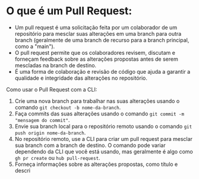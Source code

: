 # O que é um Pull Request:

- Um pull request é uma solicitação feita por um colaborador de um repositório para mesclar suas alterações em uma branch para outra branch (geralmente de uma branch de recurso para a branch principal, como a "main").
- O pull request permite que os colaboradores revisem, discutam e forneçam feedback sobre as alterações propostas antes de serem mescladas na branch de destino.
- É uma forma de colaboração e revisão de código que ajuda a garantir a qualidade e integridade das alterações no repositório.

Como usar o Pull Request com a CLI:
1. Crie uma nova branch para trabalhar nas suas alterações usando o comando `git checkout -b nome-da-branch`.
2. Faça commits das suas alterações usando o comando `git commit -m "mensagem do commit"`.
3. Envie sua branch local para o repositório remoto usando o comando `git push origin nome-da-branch`.
4. No repositório remoto, use a CLI para criar um pull request para mesclar sua branch com a branch de destino. O comando pode variar dependendo da CLI que você está usando, mas geralmente é algo como `gh pr create` ou `hub pull-request`.
5. Forneça informações sobre as alterações propostas, como título e descri

